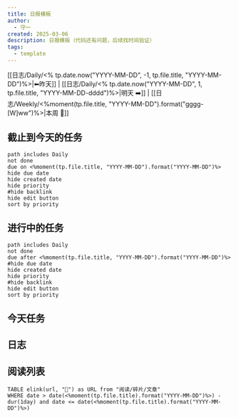 ```yaml
---
title: 日报模板
author:
  - 守一
created: 2025-03-06
description: 日报模板（代码还有问题，后续找时间验证）
tags:
  - template
---
```

[[日志/Daily/<% tp.date.now("YYYY-MM-DD", -1, tp.file.title, "YYYY-MM-DD")%>|⬅昨天]] | [[日志/Daily/<% tp.date.now("YYYY-MM-DD", 1, tp.file.title, "YYYY-MM-DD-dddd")%>|明天 ➡️]] | [[日志/Weekly/<%moment(tp.file.title, "YYYY-MM-DD").format("gggg-[W]ww")%>|本周 📅]]

## 截止到今天的任务

```tasks
path includes Daily
not done
due on <%moment(tp.file.title, "YYYY-MM-DD").format("YYYY-MM-DD")%>
hide due date
hide created date
hide priority
#hide backlink
hide edit button
sort by priority
```

## 进行中的任务

```tasks
path includes Daily
not done
due after <%moment(tp.file.title, "YYYY-MM-DD").format("YYYY-MM-DD")%>
#hide due date
hide created date
hide priority
#hide backlink
hide edit button
sort by priority
```

## 今天任务

## 日志

## 阅读列表

```dataview
TABLE elink(url, "🔗") as URL from "阅读/碎片/文章"
WHERE date > date(<%moment(tp.file.title).format("YYYY-MM-DD")%>) - dur(1day) and date <= date(<%moment(tp.file.title).format("YYYY-MM-DD")%>) 
```